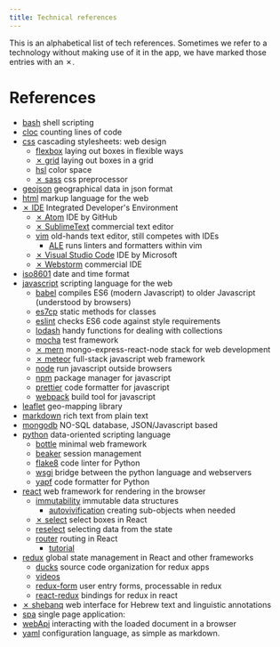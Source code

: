 ```yaml
---
title: Technical references
---
```


This is an alphabetical list of tech references. Sometimes we refer to a
technology without making use of it in the app, we have marked those entries
with an ✗.

# References

* [bash]({{site.bash}}) shell scripting
* [cloc]({{site.cloc}}) counting lines of code
* [css](https://developer.mozilla.org/en-US/docs/Web/CSS) cascading stylesheets:
  web design
  * [flexbox]({{site.flexbox}}) laying out boxes in flexible ways
  * [✗ grid]({{site.grid}}) laying out boxes in a grid
  * [hsl]({{site.hsl}}) color space
  * [✗ sass]({{site.sassDoc}}) css preprocessor
* [geojson]({{site.geojson}}) geographical data in json format
* [html]({{site.html}}) markup language for the web
* [✗ IDE]({{site.ide}}) Integrated Developer's Environment
  * [✗ Atom]({{site.atom}}) IDE by GitHub
  * [✗ SublimeText]({{site.sublimeText}}) commercial text editor
  * [vim]({{site.vim}}) old-hands text editor, still competes with IDEs
    * [ALE]({{site.ale}}) runs linters and formatters within vim
  * [✗ Visual Studio Code]({{site.vsc}}) IDE by Microsoft
  * [✗ Webstorm]({{site.webstorm}}) commercial IDE
* [iso8601]({{site.iso8601}}) date and time format
* [javascript]({{site.javascript}}) scripting language for the web
  * [babel]({{site.babel}}) compiles ES6
    (modern Javascript) to older Javascript (understood by browsers)
  * [es7cp]({{site.es7cp}}) static methods for classes
  * [eslint]({{site.eslint}}) checks ES6 code against style requirements
  * [lodash]({{site.lodash}}) handy functions for dealing with collections
  * [mocha]({{site.mocha}}) test framework
  * [✗ mern]({{site.mern}}) mongo-express-react-node stack for web development
  * [✗ meteor]({{site.meteor}}) full-stack javascript web framework
  * [node]({{site.node}}) run javascript outside browsers
  * [npm]({{site.npm}}) package manager for javascript
  * [prettier]({{site.prettier}}) code formatter for javascript
  * [webpack]({{site.webpack}}) build tool for javascript
* [leaflet]({{site.leaflet}}) geo-mapping library
* [markdown]({{site.markdownDoc}}) rich text from plain text
* [mongodb]({{site.mongodb}}) NO-SQL database, JSON/Javascript based
* [python]({{site.python}}) data-oriented scripting language
  * [bottle]({{site.bottle}}) minimal web framework
  * [beaker]({{site.beaker}}) session management
  * [flake8]({{site.flake8}}) code linter for Python
  * [wsgi]({{site.wsgi}}) bridge between the python language and webservers
  * [yapf]({{site.yapf}}) code formatter for Python
* [react]({{site.react}}) web framework for rendering in the browser
  * [immutability]({{site.immutability}}) immutable data structures
    * [autovivification]({{site.autovivification}}) creating
      sub-objects when needed
  * [✗ select]({{site.reactSelect}}) select boxes in React
  * [reselect]({{site.reactReselect}}) selecting data from the state
  * [router]({{site.reactRouter}}) routing in React
    * [tutorial]({{site.reactRouterTutorial}})
* [redux]({{site.redux}}) global state management in React and other frameworks
  * [ducks]({{site.ducks}}) source code organization for redux apps
  * [videos]({{site.reduxVideos}})
  * [redux-form]({{site.reduxFormBase}}) user entry forms, processable in redux
  * [react-redux]({{site.reactReduxRepo}}) bindings for redux in react
* [✗ shebanq]({{site.shebanq}}) web interface for Hebrew text and linguistic annotations
* [spa]({{site.spa}}) single page application:
* [webApi]({{site.webApi}}) interacting with the loaded document in a browser
* [yaml]({{site.yaml}}) configuration language, as simple as markdown.

